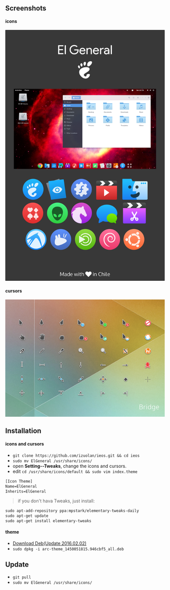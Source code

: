 ## Screenshots

#### icons
![El General preview](EIgeneral.png)

#### cursors
![Bridge preview](Bridge.png)

## Installation

#### icons and cursors
* `git clone https://github.com/izuolan/ieos.git && cd ieos`
* `sudo mv ElGeneral /usr/share/icons/`
* open **Setting--Tweaks**, change the icons and cursors.
* edit `cd /usr/share/icons/default && sudo vim index.theme`
```
[Icon Theme]
Name=ElGeneral
Inherits=ElGeneral
```

> if you don't hava Tweaks, just install:
```shell
sudo apt-add-repository ppa:mpstark/elementary-tweaks-daily
sudo apt-get update
sudo apt-get install elementary-tweaks
```

#### theme
* [Download Deb(Update 2016.02.02)](http://download.opensuse.org/repositories/home:/Horst3180/xUbuntu_15.04/all/arc-theme_1450051815.946cbf5_all.deb)
* `sudo dpkg -i arc-theme_1450051815.946cbf5_all.deb`

## Update
* `git pull`
* `sudo mv ElGeneral /usr/share/icons/`
